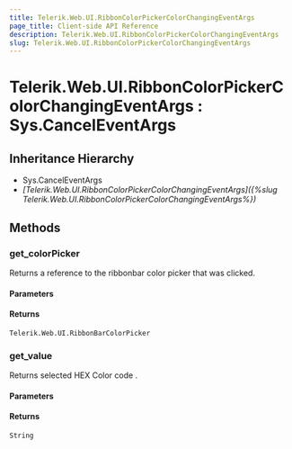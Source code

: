 ```yaml
---
title: Telerik.Web.UI.RibbonColorPickerColorChangingEventArgs
page_title: Client-side API Reference
description: Telerik.Web.UI.RibbonColorPickerColorChangingEventArgs
slug: Telerik.Web.UI.RibbonColorPickerColorChangingEventArgs
---
```


# Telerik.Web.UI.RibbonColorPickerColorChangingEventArgs : Sys.CancelEventArgs

## Inheritance Hierarchy

* Sys.CancelEventArgs
* *[Telerik.Web.UI.RibbonColorPickerColorChangingEventArgs]({%slug Telerik.Web.UI.RibbonColorPickerColorChangingEventArgs%})*

## Methods

### get_colorPicker

Returns a reference to the ribbonbar color picker that was clicked.

#### Parameters

#### Returns

`Telerik.Web.UI.RibbonBarColorPicker`

### get_value

Returns selected HEX Color code .

#### Parameters

#### Returns

`String`

 
